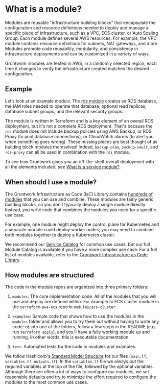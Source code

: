 # What is a module?

Modules are reusable "infrastructure building blocks" that encapsulate the configuration and resource definitions needed to deploy and manage a specific piece of infrastructure, such as a VPC, ECS cluster, or Auto Scaling Group. Each module defines several AWS resources. For example, the VPC module contains resource definitions for subnets, NAT gateways, and more. Modules promote code reusability, modularity, and consistency in infrastructure deployments and can be customized in a variety of ways.

Gruntwork modules are tested in AWS, in a randomly selected region, each time it changes to verify the infrastructure created matches the desired configuration.

## Example

Let’s look at an example module. The [rds module](/reference/modules/terraform-aws-data-storage/rds/) creates an RDS database, the IAM roles needed to operate that database, optional read replicas, database subnet groups, and the relevant security groups.

The module is written in Terraform and is a key element of an overall RDS deployment, but it's not a _complete_ RDS deployment. That's because the `rds` module does not include backup policies using AWS Backup, or RDS Proxy (to pool database connections), or CloudWatch alarms (to alert you when something goes wrong). These missing pieces are best thought of as building block modules themselves! Indeed, `backup-plan`, `backup-vault`, and `rds-proxy` can all be used in combination with the `rds` module.

To see how Gruntwork gives you an off-the-shelf overall deployment with all the elements included, see [What is a service module?](services).

## When should I use a module?

The Gruntwork Infrastructure as Code (IaC) Library contains [hundreds of modules](/iac/reference/) that you can use and combine. These modules are fairly generic building blocks, so you don’t typically deploy a single module directly. Instead, you write code that combines the modules you need for a specific use case.

For example, one module might deploy the control plane for Kubernetes and a separate module could deploy worker nodes; you may need to combine both modules together to deploy a Kubernetes cluster.

We recommend our [Service Catalog](/iac/overview/services/) for common use cases, but our full Module Catalog is available if you have a more complex use case. For a full list of modules available, refer to the [Gruntwork Infrastructure as Code Library](/iac/reference/).

## How modules are structured

The code in the module repos are organized into three primary folders:

1. `modules`: The core implementation code. All of the modules that you will use and deploy are defined within. For example to ECS cluster module in the `terraform-aws-ecs` repo in `modules/ecs-cluster`.

1. `examples`: Sample code that shows how to use the modules in the `modules` folder and allows you to try them out without having to write any code: `cd` into one of the folders, follow a few steps in the README (e.g. run `terraform apply`), and you’ll have a fully working module up and running. In other words, this is executable documentation.

1. `test`: Automated tests for the code in modules and examples.

We follow Hashicorp's [Standard Model Structure](https://developer.hashicorp.com/terraform/language/modules/develop/structure) for our files (`main.tf`, `variables.tf`, `outputs.tf`). In the `variables.tf` file we always put the required variables at the top of the file, followed by the optional variables. Although there are often a lot of ways to configure our modules, we set reasonable defaults and try to minimize the effort required to configure the modules to the most common use cases.

<!-- ##DOCS-SOURCER-START
{
  "sourcePlugin": "local-copier",
  "hash": "990b96014078aa9754fc43c2aaa439bf"
}
##DOCS-SOURCER-END -->
